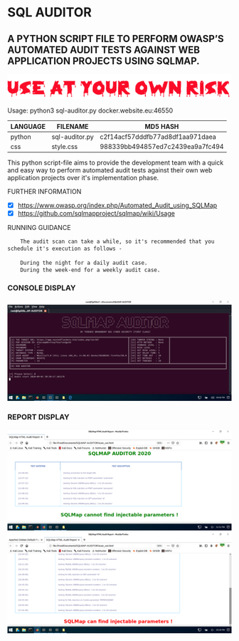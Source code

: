 # SQL AUDITOR
## A PYTHON SCRIPT FILE TO PERFORM OWASP’S AUTOMATED AUDIT TESTS AGAINST WEB APPLICATION PROJECTS USING SQLMAP.

![Screenshot](risk1.png) 

Usage: python3 sql-auditor.py docker.website.eu:46550

| LANGUAGE | FILENAME       | MD5 HASH                         | 
|--------  |---------       |---------                         | 
| python   | sql-auditor.py | c2f14acf57dddfb77ad8df1aa971daea | 
| css      | style.css      | 988339bb494857ed7c2439ea9a7fc494 |

This python script-file aims to provide the development team with a quick and easy way to perform automated audit tests against their own web application projects over it's implementation phase.

FURTHER INFORMATION
- [x] https://www.owasp.org/index.php/Automated_Audit_using_SQLMap
- [x] https://github.com/sqlmapproject/sqlmap/wiki/Usage
        
RUNNING GUIDANCE

        The audit scan can take a while, so it's recommended that you schedule it's execution as follows -
        
        During the night for a daily audit case.
        During the week-end for a weekly audit case.

### CONSOLE DISPLAY
![Screenshot](picture1.png) 

### REPORT DISPLAY
![Screenshot](ExampleReport-1.png)
![Screenshot](ExampleReport-2.png)

